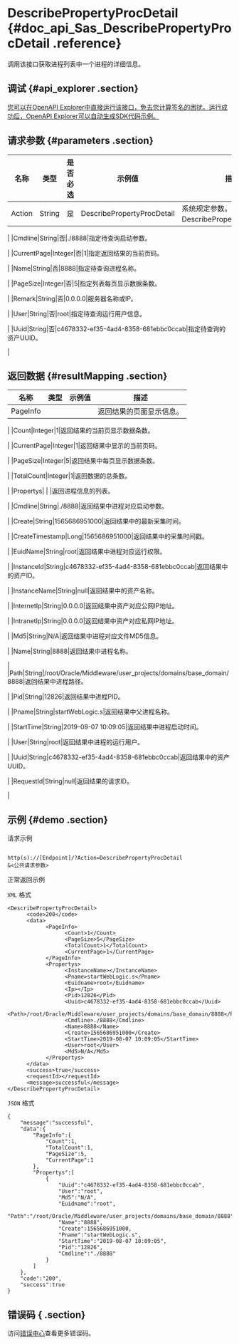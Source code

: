 # DescribePropertyProcDetail {#doc_api_Sas_DescribePropertyProcDetail .reference}

调用该接口获取进程列表中一个进程的详细信息。

## 调试 {#api_explorer .section}

[您可以在OpenAPI Explorer中直接运行该接口，免去您计算签名的困扰。运行成功后，OpenAPI Explorer可以自动生成SDK代码示例。](https://api.aliyun.com/#product=Sas&api=DescribePropertyProcDetail&type=RPC&version=2018-12-03)

## 请求参数 {#parameters .section}

|名称|类型|是否必选|示例值|描述|
|--|--|----|---|--|
|Action|String|是|DescribePropertyProcDetail|系统规定参数。取值：DescribePropertyProcDetail。

 |
|Cmdline|String|否|./8888|指定待查询启动参数。

 |
|CurrentPage|Integer|否|1|指定返回结果的当前页码。

 |
|Name|String|否|8888|指定待查询进程名称。

 |
|PageSize|Integer|否|5|指定列表每页显示数据条数。

 |
|Remark|String|否|0.0.0.0|服务器名称或IP。

 |
|User|String|否|root|指定待查询运行用户信息。

 |
|Uuid|String|否|c4678332-ef35-4ad4-8358-681ebbc0ccab|指定待查询的资产UUID。

 |

## 返回数据 {#resultMapping .section}

|名称|类型|示例值|描述|
|--|--|---|--|
|PageInfo| | |返回结果的页面显示信息。

 |
|Count|Integer|1|返回结果的当前页显示数据条数。

 |
|CurrentPage|Integer|1|返回结果中显示的当前页码。

 |
|PageSize|Integer|5|返回结果中每页显示数据条数。

 |
|TotalCount|Integer|1|返回数据的总条数。

 |
|Propertys| | |返回进程信息的列表。

 |
|Cmdline|String|./8888|返回结果中进程对应启动参数。

 |
|Create|String|1565686951000|返回结果中的最新采集时间。

 |
|CreateTimestamp|Long|1565686951000|返回结果中的采集时间戳。

 |
|EuidName|String|root|返回结果中进程对应运行权限。

 |
|InstanceId|String|c4678332-ef35-4ad4-8358-681ebbc0ccab|返回结果中的资产ID。

 |
|InstanceName|String|null|返回结果中的资产名称。

 |
|InternetIp|String|0.0.0.0|返回结果中资产对应公网IP地址。

 |
|IntranetIp|String|0.0.0.0|返回结果中资产对应私网IP地址。

 |
|Md5|String|N/A|返回结果中进程对应文件MD5信息。

 |
|Name|String|8888|返回结果中进程名称。

 |
|Path|String|/root/Oracle/Middleware/user\_projects/domains/base\_domain/8888|返回结果中进程路径。

 |
|Pid|String|12826|返回结果中进程PID。

 |
|Pname|String|startWebLogic.s|返回结果中父进程名称。

 |
|StartTime|String|2019-08-07 10:09:05|返回结果中进程启动时间。

 |
|User|String|root|返回结果中进程的运行用户。

 |
|Uuid|String|c4678332-ef35-4ad4-8358-681ebbc0ccab|返回结果中的资产UUID。

 |
|RequestId|String|null|返回结果的请求ID。

 |

## 示例 {#demo .section}

请求示例

``` {#request_demo}

http(s)://[Endpoint]/?Action=DescribePropertyProcDetail
&<公共请求参数>

```

正常返回示例

`XML` 格式

``` {#xml_return_success_demo}
<DescribePropertyProcDetail>
	  <code>200</code>
	  <data>
		    <PageInfo>
			      <Count>1</Count>
			      <PageSize>5</PageSize>
			      <TotalCount>1</TotalCount>
			      <CurrentPage>1</CurrentPage>
		    </PageInfo>
		    <Propertys>
			      <InstanceName></InstanceName>
			      <Pname>startWebLogic.s</Pname>
			      <Euidname>root</Euidname>
			      <Ip></Ip>
			      <Pid>12826</Pid>
			      <Uuid>c4678332-ef35-4ad4-8358-681ebbc0ccab</Uuid>
			      <Path>/root/Oracle/Middleware/user_projects/domains/base_domain/8888</Path>
			      <Cmdline>./8888</Cmdline>
			      <Name>8888</Name>
			      <Create>1565686951000</Create>
			      <StartTime>2019-08-07 10:09:05</StartTime>
			      <User>root</User>
			      <Md5>N/A</Md5>
		    </Propertys>
	  </data>
	  <success>true</success>
	  <requestId></requestId>
	  <message>successful</message>
</DescribePropertyProcDetail>
```

`JSON` 格式

``` {#json_return_success_demo}
{
	"message":"successful",
	"data":{
		"PageInfo":{
			"Count":1,
			"TotalCount":1,
			"PageSize":5,
			"CurrentPage":1
		},
		"Propertys":[
			{
				"Uuid":"c4678332-ef35-4ad4-8358-681ebbc0ccab",
				"User":"root",
				"Md5":"N/A",
				"Euidname":"root",
				"Path":"/root/Oracle/Middleware/user_projects/domains/base_domain/8888",
				"Name":"8888",
				"Create":1565686951000,
				"Pname":"startWebLogic.s",
				"StartTime":"2019-08-07 10:09:05",
				"Pid":"12826",
				"Cmdline":"./8888"
			}
		]
	},
	"code":"200",
	"success":true
}
```

## 错误码 { .section}

访问[错误中心](https://error-center.alibabacloud.com/status/product/Sas)查看更多错误码。

